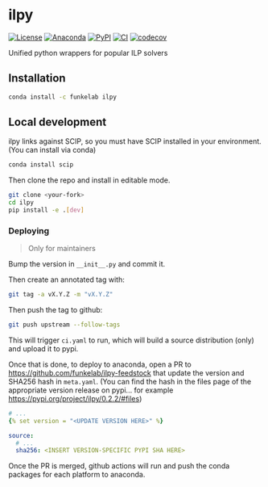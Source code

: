 # ilpy

[![License](https://img.shields.io/pypi/l/ilpy.svg)](https://github.com/funkelab/ilpy/raw/main/LICENSE)
[![Anaconda](https://img.shields.io/conda/v/funkelab/ilpy)](https://anaconda.org/funkelab/ilpy)
[![PyPI](https://img.shields.io/pypi/v/ilpy.svg)](https://pypi.org/project/ilpy)
[![CI](https://github.com/funkelab/ilpy/actions/workflows/ci.yaml/badge.svg)](https://github.com/funkelab/ilpy/actions/workflows/ci.yaml)
[![codecov](https://codecov.io/gh/funkelab/ilpy/branch/main/graph/badge.svg)](https://codecov.io/gh/funkelab/ilpy)

Unified python wrappers for popular ILP solvers

## Installation

```bash
conda install -c funkelab ilpy
```

## Local development

ilpy links against SCIP, so you must have SCIP installed in your environment.
(You can install via conda)

```bash
conda install scip
```

Then clone the repo and install in editable mode.

```bash
git clone <your-fork>
cd ilpy
pip install -e .[dev]
```

### Deploying

> Only for maintainers

Bump the version in `__init__.py` and commit it.

Then create an annotated tag with:

```bash
git tag -a vX.Y.Z -m "vX.Y.Z"
```

Then push the tag to github:

```bash
git push upstream --follow-tags
```

This will trigger `ci.yaml` to run, which will build a source distribution
(only) and upload it to pypi.

Once that is done, to deploy to anaconda, open a PR to https://github.com/funkelab/ilpy-feedstock
that update the version and SHA256 hash in `meta.yaml`.
(You can find the hash in the files page of the appropriate version release on
pypi... for example https://pypi.org/project/ilpy/0.2.2/#files)

```yaml
# ...
{% set version = "<UPDATE VERSION HERE>" %}

source:
  # ...
  sha256: <INSERT VERSION-SPECIFIC PYPI SHA HERE>
```

Once the PR is merged, github actions will run and push the conda packages for each platform to anaconda.
